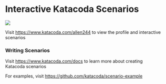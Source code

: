 # Interactive Katacoda Scenarios

[![](http://shields.katacoda.com/katacoda/allen244/count.svg)](https://www.katacoda.com/allen244 "Get your profile on Katacoda.com")

Visit https://www.katacoda.com/allen244 to view the profile and interactive scenarios

### Writing Scenarios
Visit https://www.katacoda.com/docs to learn more about creating Katacoda scenarios

For examples, visit https://github.com/katacoda/scenario-example
